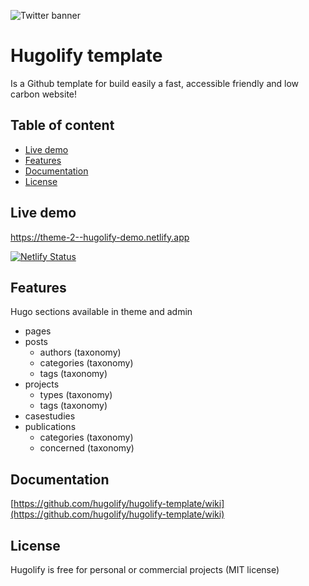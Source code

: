 ![Twitter banner](https://user-images.githubusercontent.com/4457294/208064328-5bbf40e4-5520-41f4-8024-30c898c1a0e8.png)

# Hugolify template

Is a Github template for build easily a fast, accessible friendly and low carbon website!

## Table of content
- [Live demo](#live-demo)
- [Features](#features)
- [Documentation](#documentation)
- [License](#license)

## Live demo
https://theme-2--hugolify-demo.netlify.app

[![Netlify Status](https://api.netlify.com/api/v1/badges/5a4fa061-e7a5-4e66-9612-4fae713bda09/deploy-status)](https://app.netlify.com/sites/hugolify-demo/deploys)

## Features
Hugo sections available in theme and admin

* pages
* posts
  * authors (taxonomy)
  * categories (taxonomy)
  * tags (taxonomy)
* projects
  * types (taxonomy)
  * tags (taxonomy)
* casestudies
* publications
  * categories (taxonomy)
  * concerned (taxonomy)

## Documentation
[https://github.com/hugolify/hugolify-template/wiki](https://github.com/hugolify/hugolify-template/wiki)

## License
Hugolify is free for personal or commercial projects (MIT license)
